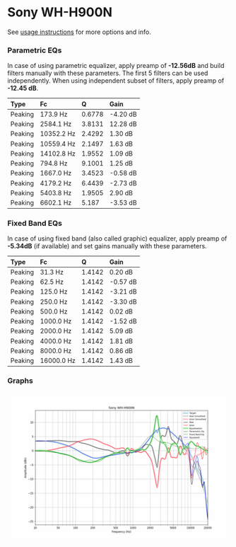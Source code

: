 # Sony WH-H900N
See [usage instructions](https://github.com/jaakkopasanen/AutoEq#usage) for more options and info.

### Parametric EQs
In case of using parametric equalizer, apply preamp of **-12.56dB** and build filters manually
with these parameters. The first 5 filters can be used independently.
When using independent subset of filters, apply preamp of **-12.45 dB**.

| Type    | Fc         |      Q | Gain     |
|:--------|:-----------|:-------|:---------|
| Peaking | 173.9 Hz   | 0.6778 | -4.20 dB |
| Peaking | 2584.1 Hz  | 3.8131 | 12.28 dB |
| Peaking | 10352.2 Hz | 2.4292 | 1.30 dB  |
| Peaking | 10559.4 Hz | 2.1497 | 1.63 dB  |
| Peaking | 14102.8 Hz | 1.9552 | 1.09 dB  |
| Peaking | 794.8 Hz   | 9.1001 | 1.25 dB  |
| Peaking | 1667.0 Hz  | 3.4523 | -0.58 dB |
| Peaking | 4179.2 Hz  | 6.4439 | -2.73 dB |
| Peaking | 5403.8 Hz  | 1.9505 | 2.90 dB  |
| Peaking | 6602.1 Hz  | 5.187  | -3.53 dB |

### Fixed Band EQs
In case of using fixed band (also called graphic) equalizer, apply preamp of **-5.34dB**
(if available) and set gains manually with these parameters.

| Type    | Fc         |      Q | Gain     |
|:--------|:-----------|:-------|:---------|
| Peaking | 31.3 Hz    | 1.4142 | 0.20 dB  |
| Peaking | 62.5 Hz    | 1.4142 | -0.57 dB |
| Peaking | 125.0 Hz   | 1.4142 | -3.21 dB |
| Peaking | 250.0 Hz   | 1.4142 | -3.30 dB |
| Peaking | 500.0 Hz   | 1.4142 | 0.02 dB  |
| Peaking | 1000.0 Hz  | 1.4142 | -1.52 dB |
| Peaking | 2000.0 Hz  | 1.4142 | 5.09 dB  |
| Peaking | 4000.0 Hz  | 1.4142 | 1.81 dB  |
| Peaking | 8000.0 Hz  | 1.4142 | 0.86 dB  |
| Peaking | 16000.0 Hz | 1.4142 | 1.43 dB  |

### Graphs
![](./Sony%20WH-H900N.png)